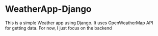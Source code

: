# WeatherApp-Django
This is a simple Weather app using Django. It uses OpenWeatherMap API for getting data. For now, I just focus on the backend
